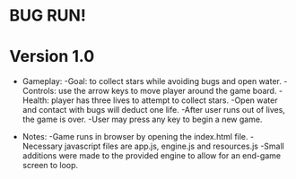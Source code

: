BUG RUN!
===============================

Version 1.0
===============================
* Gameplay:
-Goal: to collect stars while avoiding bugs and open water.
-Controls: use the arrow keys to move player around the game board.
-Health: player has three lives to attempt to collect stars.
-Open water and contact with bugs will deduct one life.
-After user runs out of lives, the game is over.
-User may press any key to begin a new game.

* Notes:
-Game runs in browser by opening the index.html file.
-Necessary javascript files are app.js, engine.js and resources.js
-Small additions were made to the provided engine to allow for an end-game screen to loop.